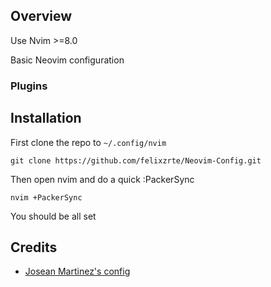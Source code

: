 ## Overview

Use Nvim >=8.0

Basic Neovim configuration

### Plugins

## Installation

First clone the repo to `~/.config/nvim`

```
git clone https://github.com/felixzrte/Neovim-Config.git
```

Then open nvim and do a quick :PackerSync

```
nvim +PackerSync
```

You should be all set

## Credits

- [Josean Martinez's config](https://youtu.be/vdn_pKJUda8)
